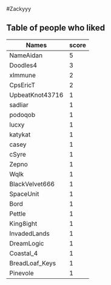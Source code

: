 #Zackyyy
## Table of people who liked
Names | score
--- | ---
NameAidan | 5
Doodles4 | 3
xImmune | 2
CpsEricT | 2
UpbeatKnot43716 | 1
sadliar | 1
podoqob | 1
lucxy | 1
katykat | 1
casey | 1
cSyre | 1
Zepno | 1
Wqlk | 1
BlackVelvet666 | 1
SpaceUnit | 1
Bord | 1
Pettle | 1
King8ight | 1
InvadedLands | 1
DreamLogic | 1
Coastal_4 | 1
BreadLoaf_Keys | 1
Pinevole | 1
